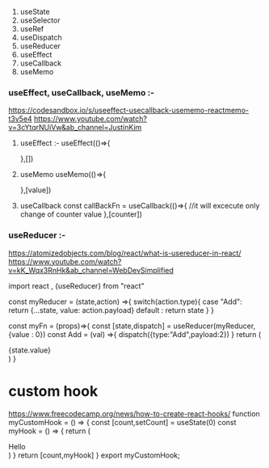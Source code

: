 1. useState 
2. useSelector 
3. useRef
4. useDispatch 
5. useReducer
6. useEffect
7. useCallback
8. useMemo

### useEffect, useCallback, useMemo :- 

https://codesandbox.io/s/useeffect-usecallback-usememo-reactmemo-t3v5e4
https://www.youtube.com/watch?v=3cYtqrNUiVw&ab_channel=JustinKim

1. useEffect :- 
    useEffect(()=>{

    },[])

2. useMemo
    useMemo(()=>{

    },[value])

3. useCallback
    const callBackFn = useCallback(()=>{
        //it will excecute only change of counter value
    },[counter])

<Child callBackFn={callBackFn} counter={counter}>


### useReducer :- 
https://atomizedobjects.com/blog/react/what-is-usereducer-in-react/
https://www.youtube.com/watch?v=kK_Wqx3RnHk&ab_channel=WebDevSimplified


import react , {useReducer} from "react"

const myReducer = (state,action) =>{
    switch(action.type){
        case "Add":
            return {...state, value: action.payload} 
        default :
            return state 
    }
}

const myFn = (props)=>{
    const [state,dispatch] = useReducer(myReducer,{value : 0})
    const Add = (val) =>{
        dispatch({type:"Add",payload:2})
    }
    return (
        <div>{state.value}</div>
    )
}

# custom hook
https://www.freecodecamp.org/news/how-to-create-react-hooks/
function  myCustomHook = () => {
    const [count,setCount] = useState(0)
    const myHook = () => {
        return (
            <div>Hello</div>
        )
    }
    return [count,myHook]
}
export myCustomHook;